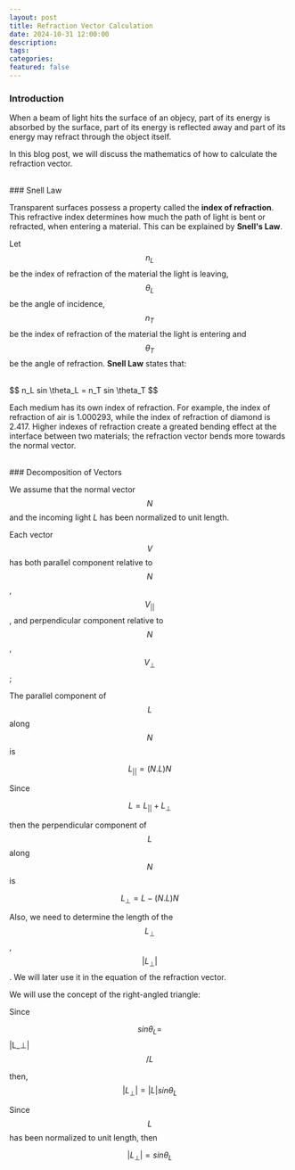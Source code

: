 ```yaml
---
layout: post
title: Refraction Vector Calculation
date: 2024-10-31 12:00:00
description:
tags:
categories:
featured: false
---
```


### Introduction <br>

When a beam of light hits the surface of an objecy, part of its energy is absorbed by the surface, part of its energy is reflected away and part of its energy may refract through the object itself. 

In this blog post, we will discuss the mathematics of how to calculate the refraction vector. 

<br> 
### Snell Law <br>

Transparent surfaces possess a property called the **index of refraction**. This refractive index determines how much the path of light is bent or refracted, when entering a material. This can be explained by **Snell's Law**. 

Let $$n_L$$ be the index of refraction of the material the light is leaving, $$\theta_L$$ be the angle of incidence, $$n_T$$ be the index of refraction of the material the light is entering and $$\theta_T$$ be the angle of refraction. **Snell Law** states that: 

<br>
$$
n_L sin \theta_L = n_T sin \theta_T
$$
<br>

Each medium has its own index of refraction. For example, the index of refraction of air is 1.000293, while the index of refraction of diamond is 2.417. Higher indexes of refraction create a greated bending effect at the interface between two materials; the refraction vector bends more towards the normal vector. 

<br> 
### Decomposition of Vectors<br> 

We assume that the normal vector $$N$$ and the incoming light $L$ has been normalized to unit length. 

Each vector $$V$$ has both parallel component relative to $$N$$, $$V_{||}$$, and perpendicular component relative to $$N$$, $$V_⊥$$ ; 
  
The parallel component of $$L$$ along $$N$$ is 

$$
L_{||} = (N.L)N
$$

Since 

$$ 
L = L_{||} + L_⊥
$$

then the perpendicular component of $$L$$ along $$N$$ is 

$$
L_⊥ = L - (N.L)N
$$

Also, we need to determine the length of the $$L_⊥$$, $$|L_⊥|$$. We will later use it in the equation of the refraction vector. 

We will use the concept of the right-angled triangle: 

Since 

$$
sin\theta_L = $$|L_⊥|$$ / L
$$ 

then, 
$$
|L_⊥| = |L| sin\theta_L
$$

Since $$L$$ has been normalized to unit length, then 

$$
|L_⊥| = sin\theta_L
$$
